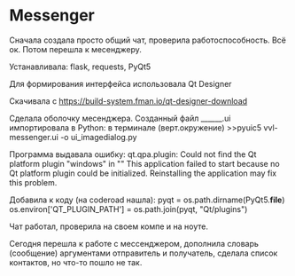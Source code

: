 # Messenger

Сначала создала просто общий чат, проверила работоспособность. Всё ок. Потом перешла к месенджеру.

Устанавливала: flask, requests, PyQt5

Для формирования интерфейса использовала Qt Designer

Скачивала с 
https://build-system.fman.io/qt-designer-download

Сделала оболочку месенджера.
Созданный файл ______.ui импортировала в Python:
в терминале (верт.окружение) >>pyuic5 vvl-messenger.ui -o ui_imagedialog.py

Программа выдавала ошибку:
qt.qpa.plugin: Could not find the Qt platform plugin "windows" in ""
This application failed to start because no Qt platform plugin could be initialized. Reinstalling the application may fix this problem.

Добавила к коду (на coderoad нашла):
pyqt = os.path.dirname(PyQt5.__file__)
os.environ['QT_PLUGIN_PATH'] = os.path.join(pyqt, "Qt/plugins")

Чат работал, проверила на своем компе и на ноуте.

Сегодня перешла к работе с мессенджером, дополнила словарь (сообщение) аргументами отправитель и получатель, сделала список контактов, но что-то пошло не так.
